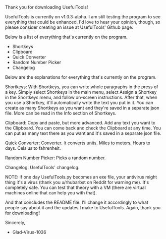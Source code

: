 Thank you for downloading UsefulTools! 

UsefulTools is currently on v1.0.3-alpha. I am still testing the program to see everything that could be enhanced. I'd love to hear your opinion, though, so please consider creating an issue at UsefulTools' Github page.

Below is a list of everything that's currently on the program.
- Shortkeys
- Clipboard
- Quick Converter
- Random Number Picker
- Changelog

Below are the explanations for everything that's currently on the program.

Shortkeys: With Shortkeys, you can write whole paragraphs in the press of a key. Simply select Shortkeys in the main menu, select Assign a Shortkey in the Shortkeys menu, and follow on-screen instructions. After that, when you use a Shortkey, it'll automatically write the text you put in it. You can create as many Shortkeys as you want and they're saved in a separate json file. More can be read in the Info section of Shortkeys.

Clipboard: Copy and paste, but more advanced. Add any text you want to the Clipboard. You can come back and check the Clipboard at any time. You can put as many text there as you want and it's saved in a separate json file.

Quick Converter: Converter. It converts units. Miles to meters. Hours to days. Celsius to fahrenheit.

Random Number Picker: Picks a random number.

Changelog: UsefulTools' changelog.

NOTE: If one day UsefulTools.py becomes an exe file, your antivirus might thing it's a virus (thank you u/rhubarbst on Reddit for warning me). It's completely safe. You can test that theory with a VM (there are virtual machines online that can help you with that).

And that concludes the README file. I'll change it accordingly to what people say about it and the updates I make to UsefulTools.
Again, thank you for downloading!

Sincerely,
- Glad-Virus-1036
